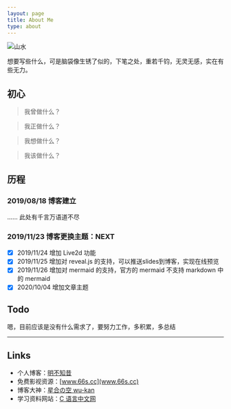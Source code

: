 ```yaml
---
layout: page
title: About Me
type: about
---
```




![山水](http://img.netbian.com/file/2019/0220/52ea84369dd40268d595766c76fda7f3.jpg)



想要写些什么，可是脑袋像生锈了似的，下笔之处，重若千钧，无灵无感，实在有些无力。

## 初心 

> 我曾做什么？

> 我正做什么？

> 我想做什么？

> 我该做什么？

## 历程

### 2019/08/18 博客建立

......
此处有千言万语道不尽

### 2019/11/23 博客更换主题：NEXT

- [x] 2019/11/24  增加 Live2d 功能
- [x] 2019/11/25  增加对 reveal.js 的支持，可以推送slides到博客，实现在线预览
- [x] 2019/11/26  增加对 mermaid 的支持，官方的 mermaid 不支持 markdown 中的 mermaid
- [x] 2020/10/04  增加文章主题

## Todo

嗯，目前应该是没有什么需求了，要努力工作，多积累，多总结



---



## Links

- 个人博客：[明不知昔](https://noctiflorous.gitee.io/)
- 免费影视资源：[www.66s.cc](www.66s.cc)
- 博客大神：[星合の空 wu-kan](wu-kan.github.io)
- 学习资料网站：[C 语言中文网](http://c.biancheng.net)
